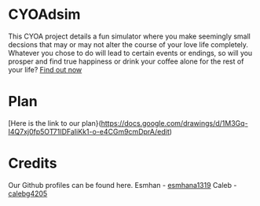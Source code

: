 # CYOAdsim

This CYOA project details a fun simulator where you make seemingly small decsions that may or may not alter the course of your love life completely.   
Whatever you chose to do will lead to certain events or endings, so will you prosper and find true happiness or drink your coffee alone for the rest of your life? [Find out now](decision.md)  
  
# Plan
[Here is the link to our plan}(https://docs.google.com/drawings/d/1M3Gq-I4Q7xj0fp5OT71IDFaIiKk1-o-e4CGm9cmDprA/edit)   
  
# Credits  
Our Github profiles can be found here. 
Esmhan - [esmhana1319](https://github.com/esmhana1319)
Caleb - [calebg4205](https://github.com/calebg4205)
